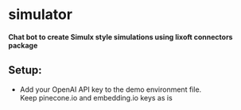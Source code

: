 
<!-- README.md is generated from README.Rmd. Please edit that file -->

# simulator

#### Chat bot to create Simulx style simulations using lixoft connectors package

## Setup:

- Add your OpenAI API key to the demo environment file.  
  Keep pinecone.io and embedding.io keys as is
